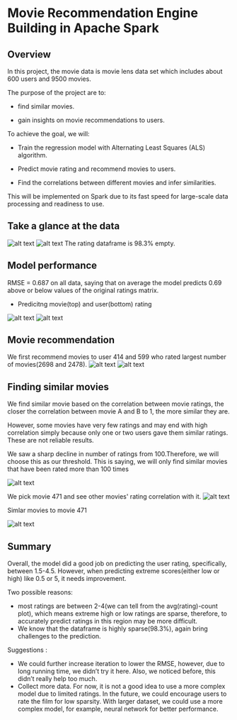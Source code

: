 # Movie Recommendation Engine Building in Apache Spark
## Overview
In this project, the movie data is movie lens data set which includes about 600 users and 9500 movies.

The purpose of the project are to:

* find similar movies.

* gain insights on movie recommendations to users.


To achieve the goal, we will:

* Train the regression model with Alternating Least Squares (ALS) algorithm.

* Predict movie rating and recommend movies to users.

* Find the correlations between different movies and infer similarities.

This will be implemented on Spark due to its fast speed for large-scale data processing and readiness to use.


## Take a glance at the data
![alt text](https://github.com/weiziyuan/Movie-recommendation/blob/master/image/movie_table.png)
![alt text](https://github.com/weiziyuan/Movie-recommendation/blob/master/image/rating_table.png)
The rating dataframe is 98.3% empty.

## Model performance
RMSE = 0.687 on all data, saying that on average the model predicts 0.69 above or below values of the original ratings matrix.

* Predicitng movie(top) and user(bottom) rating

![alt text](https://github.com/weiziyuan/Movie-recommendation/blob/master/image/mp_alldata_movie.png)
![alt text](https://github.com/weiziyuan/Movie-recommendation/blob/master/image/mp_alldata_user.png)

## Movie recommendation
We first recommend movies to user 414 and 599 who rated largest number of movies(2698 and 2478).
![alt text](https://github.com/weiziyuan/Movie-recommendation/blob/master/image/user414.png)
![alt text](https://github.com/weiziyuan/Movie-recommendation/blob/master/image/user599.png)

## Finding similar movies
We find similar movie based on the correlation between movie ratings, the closer the correlation between movie A and B to 1, the more similar they are.

However, some movies have very few ratings and may end with high correlation simply because only one or two users gave them similar ratings. These are not reliable results.

We saw a sharp decline in number of ratings from 100.Therefore, we will choose this as our threshold. This is saying, we will only find similar movies that have been rated more than 100 times


![alt text](https://github.com/weiziyuan/Movie-recommendation/blob/master/image/count_vs_rating.png)

We pick movie 471 and see other movies' rating correlation with it.
![alt text](https://github.com/weiziyuan/Movie-recommendation/blob/master/image/movie471_corr.png)

Simlar movies to movie 471

![alt text](https://github.com/weiziyuan/Movie-recommendation/blob/master/image/similar_to_471.png)

## Summary
Overall, the model did a good job on predicting the user rating, specifically, between 1.5-4.5. However, when predicting extreme scores(either low or high) like 0.5 or 5, it needs improvement. 

Two possible reasons:
* most ratings are between 2-4(we can tell from the avg(rating)-count plot), which means extreme high or low ratings are sparse, therefore, to accurately predict ratings in this region may be more difficult.
* We know that the dataframe is highly sparse(98.3%), again bring challenges to the prediction. 

Suggestions :
* We could further increase iteration to lower the RMSE, however, due to long running time, we didn’t try it here. Also, we noticed before, this didn’t really help too much.
* Collect more data.
For now, it is not a good idea to use a more complex model due to limited ratings. 
In the future, we could encourage users to rate the film for low sparsity. With larger dataset, we could use a more complex model, for example, neural network for better performance.
